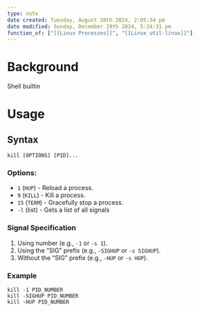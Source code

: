 ```yaml
---
type: note
date created: Tuesday, August 20th 2024, 2:05:34 pm
date modified: Sunday, December 29th 2024, 5:24:31 pm
function_of: ["[[Linux Processes]]", "[[Linux util-linux]]"]
---
```

# Background
Shell builtin 

# Usage
## Syntax
```shell
kill [OPTIONS] [PID]...
```

### Options:
- `1` (`HUP`) - Reload a process.
- `9` (`KILL`) - Kill a process.
- `15` (`TERM`) - Gracefully stop a process.
- `-l` (list) - Gets a list of all signals

### Signal Specification 
1. Using number (e.g., `-1` or `-s 1`).
2. Using the “SIG” prefix (e.g., `-SIGHUP` or `-s SIGHUP`).
3. Without the “SIG” prefix (e.g., `-HUP` or `-s HUP`).

### Example
```shell
kill -1 PID_NUMBER
kill -SIGHUP PID_NUMBER
kill -HUP PID_NUMBER
```